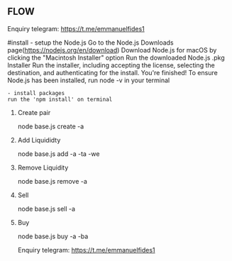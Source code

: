 ## FLOW

Enquiry telegram:  https://t.me/emmanuelfides1

#install
	- setup the Node.js
	Go to the Node.js Downloads page(https://nodejs.org/en/download)
	Download Node.js for macOS by clicking the "Macintosh Installer" option
	Run the downloaded Node.js .pkg Installer
	Run the installer, including accepting the license, selecting the destination, and authenticating for the install.
	You're finished! To ensure Node.js has been installed, run node -v in your terminal 
	
	- install packages
	run the 'npm install' on terminal


1. Create pair

	node base.js create -a <tokenaddress>

2. Add Liquididty

	node base.js add -a <tokenaddress> -ta <tokenamount> -we <ethamount>

3. Remove Liquidity
    
	node base.js remove -a <tokenaddress>

4. Sell

    node base.js sell -a <tokenaddress>

5. Buy

	node base.js buy -a <tokenaddress> -ba <buyamount>

	Enquiry telegram:  https://t.me/emmanuelfides1


